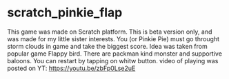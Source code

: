 # scratch_pinkie_flap
This game was made on Scratch platform.
This is beta version only, and was made for my little sister interests.
You (or Pinkie Pie) must go throught storm clouds in game and take the biggest score.
Idea was taken from popular game Flappy bird.
There are packman kind monster and supportive baloons.
You can restart by tapping on whitw button.
video of playing was posted on YT: https://youtu.be/zbFp0Lse2uE
